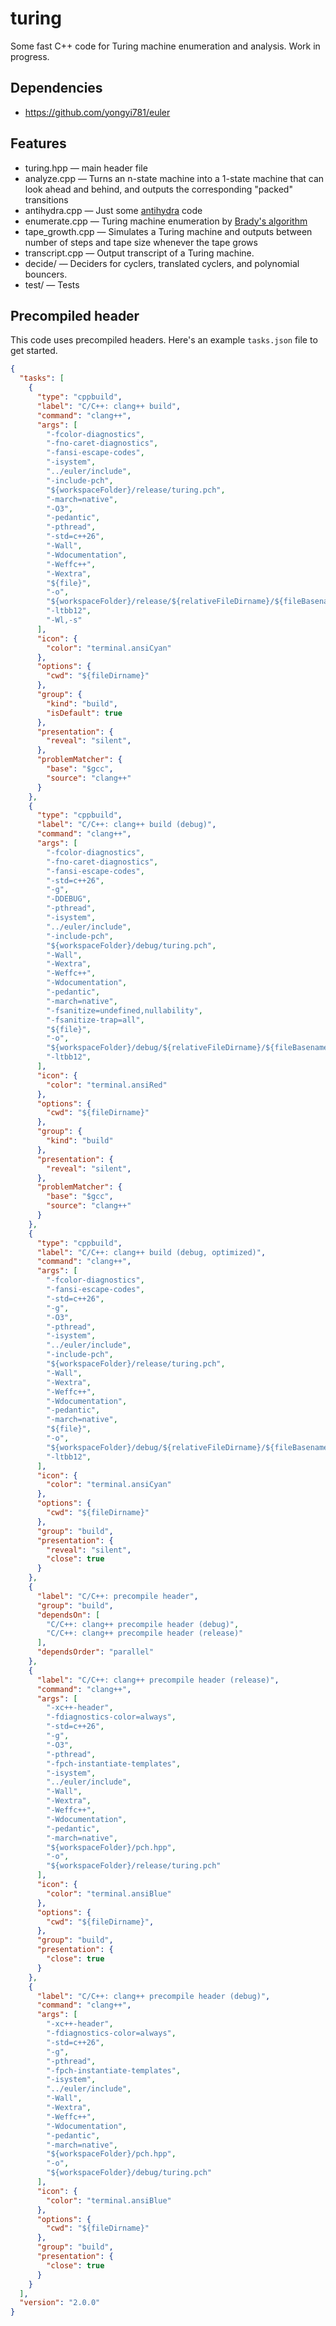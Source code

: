 # turing
Some fast C++ code for Turing machine enumeration and analysis. Work in progress.

## Dependencies
* https://github.com/yongyi781/euler

## Features
* turing.hpp &mdash; main header file
* analyze.cpp &mdash; Turns an n-state machine into a 1-state machine that can look ahead and behind, and outputs the corresponding "packed" transitions
* antihydra.cpp &mdash; Just some [antihydra](https://wiki.bbchallenge.org/wiki/Antihydra) code
* enumerate.cpp &mdash; Turing machine enumeration by [Brady's algorithm](https://nickdrozd.github.io/2022/01/14/bradys-algorithm.html)
* tape_growth.cpp &mdash; Simulates a Turing machine and outputs between number of steps and tape size whenever the tape grows
* transcript.cpp &mdash; Output transcript of a Turing machine.
* decide/ &mdash; Deciders for cyclers, translated cyclers, and polynomial bouncers.
* test/ &mdash; Tests

## Precompiled header
This code uses precompiled headers. Here's an example `tasks.json` file to get started.
```json
{
  "tasks": [
    {
      "type": "cppbuild",
      "label": "C/C++: clang++ build",
      "command": "clang++",
      "args": [
        "-fcolor-diagnostics",
        "-fno-caret-diagnostics",
        "-fansi-escape-codes",
        "-isystem",
        "../euler/include",
        "-include-pch",
        "${workspaceFolder}/release/turing.pch",
        "-march=native",
        "-O3",
        "-pedantic",
        "-pthread",
        "-std=c++26",
        "-Wall",
        "-Wdocumentation",
        "-Weffc++",
        "-Wextra",
        "${file}",
        "-o",
        "${workspaceFolder}/release/${relativeFileDirname}/${fileBasenameNoExtension}.exe",
        "-ltbb12",
        "-Wl,-s"
      ],
      "icon": {
        "color": "terminal.ansiCyan"
      },
      "options": {
        "cwd": "${fileDirname}"
      },
      "group": {
        "kind": "build",
        "isDefault": true
      },
      "presentation": {
        "reveal": "silent",
      },
      "problemMatcher": {
        "base": "$gcc",
        "source": "clang++"
      }
    },
    {
      "type": "cppbuild",
      "label": "C/C++: clang++ build (debug)",
      "command": "clang++",
      "args": [
        "-fcolor-diagnostics",
        "-fno-caret-diagnostics",
        "-fansi-escape-codes",
        "-std=c++26",
        "-g",
        "-DDEBUG",
        "-pthread",
        "-isystem",
        "../euler/include",
        "-include-pch",
        "${workspaceFolder}/debug/turing.pch",
        "-Wall",
        "-Wextra",
        "-Weffc++",
        "-Wdocumentation",
        "-pedantic",
        "-march=native",
        "-fsanitize=undefined,nullability",
        "-fsanitize-trap=all",
        "${file}",
        "-o",
        "${workspaceFolder}/debug/${relativeFileDirname}/${fileBasenameNoExtension}.exe",
        "-ltbb12",
      ],
      "icon": {
        "color": "terminal.ansiRed"
      },
      "options": {
        "cwd": "${fileDirname}"
      },
      "group": {
        "kind": "build"
      },
      "presentation": {
        "reveal": "silent",
      },
      "problemMatcher": {
        "base": "$gcc",
        "source": "clang++"
      }
    },
    {
      "type": "cppbuild",
      "label": "C/C++: clang++ build (debug, optimized)",
      "command": "clang++",
      "args": [
        "-fcolor-diagnostics",
        "-fansi-escape-codes",
        "-std=c++26",
        "-g",
        "-O3",
        "-pthread",
        "-isystem",
        "../euler/include",
        "-include-pch",
        "${workspaceFolder}/release/turing.pch",
        "-Wall",
        "-Wextra",
        "-Weffc++",
        "-Wdocumentation",
        "-pedantic",
        "-march=native",
        "${file}",
        "-o",
        "${workspaceFolder}/debug/${relativeFileDirname}/${fileBasenameNoExtension}.exe",
        "-ltbb12",
      ],
      "icon": {
        "color": "terminal.ansiCyan"
      },
      "options": {
        "cwd": "${fileDirname}"
      },
      "group": "build",
      "presentation": {
        "reveal": "silent",
        "close": true
      }
    },
    {
      "label": "C/C++: precompile header",
      "group": "build",
      "dependsOn": [
        "C/C++: clang++ precompile header (debug)",
        "C/C++: clang++ precompile header (release)"
      ],
      "dependsOrder": "parallel"
    },
    {
      "label": "C/C++: clang++ precompile header (release)",
      "command": "clang++",
      "args": [
        "-xc++-header",
        "-fdiagnostics-color=always",
        "-std=c++26",
        "-g",
        "-O3",
        "-pthread",
        "-fpch-instantiate-templates",
        "-isystem",
        "../euler/include",
        "-Wall",
        "-Wextra",
        "-Weffc++",
        "-Wdocumentation",
        "-pedantic",
        "-march=native",
        "${workspaceFolder}/pch.hpp",
        "-o",
        "${workspaceFolder}/release/turing.pch"
      ],
      "icon": {
        "color": "terminal.ansiBlue"
      },
      "options": {
        "cwd": "${fileDirname}",
      },
      "group": "build",
      "presentation": {
        "close": true
      }
    },
    {
      "label": "C/C++: clang++ precompile header (debug)",
      "command": "clang++",
      "args": [
        "-xc++-header",
        "-fdiagnostics-color=always",
        "-std=c++26",
        "-g",
        "-pthread",
        "-fpch-instantiate-templates",
        "-isystem",
        "../euler/include",
        "-Wall",
        "-Wextra",
        "-Weffc++",
        "-Wdocumentation",
        "-pedantic",
        "-march=native",
        "${workspaceFolder}/pch.hpp",
        "-o",
        "${workspaceFolder}/debug/turing.pch"
      ],
      "icon": {
        "color": "terminal.ansiBlue"
      },
      "options": {
        "cwd": "${fileDirname}"
      },
      "group": "build",
      "presentation": {
        "close": true
      }
    }
  ],
  "version": "2.0.0"
}
```